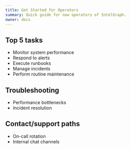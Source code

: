 ```yaml
---
title: Get Started for Operators
summary: Quick guide for new operators of IntelGraph.
owner: docs
---
```


## Top 5 tasks
- Monitor system performance
- Respond to alerts
- Execute runbooks
- Manage incidents
- Perform routine maintenance

## Troubleshooting
- Performance bottlenecks
- Incident resolution

## Contact/support paths
- On-call rotation
- Internal chat channels